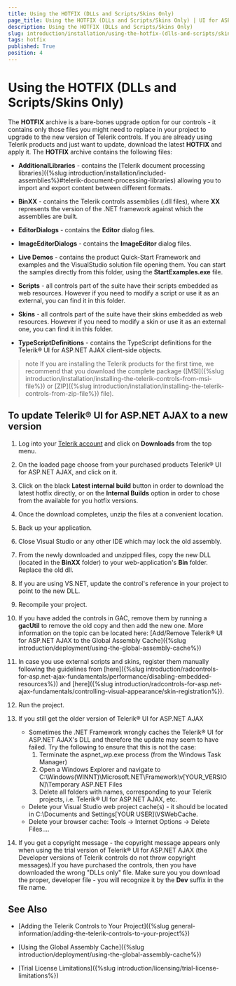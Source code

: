 ```yaml
---
title: Using the HOTFIX (DLLs and Scripts/Skins Only)
page_title: Using the HOTFIX (DLLs and Scripts/Skins Only) | UI for ASP.NET AJAX Documentation
description: Using the HOTFIX (DLLs and Scripts/Skins Only)
slug: introduction/installation/using-the-hotfix-(dlls-and-scripts/skins-only)
tags: hotfix
published: True
position: 4
---
```


# Using the HOTFIX (DLLs and Scripts/Skins Only)


The **HOTFIX** archive is a bare-bones upgrade option for our controls - it contains only those files you might need to replace in your project to upgrade to the new version of Telerik controls. If you are already using Telerik products and just want to update, download the latest **HOTFIX** and apply it. The **HOTFIX** archive contains the following files:

* **AdditionalLibraries** - contains the [Telerik document processing libraries]({%slug introduction/installation/included-assemblies%}#telerik-document-processing-libraries) allowing you to import and export content between different formats.	

* **BinXX** - contains the Telerik  controls assemblies (.dll files), where **XX** represents the version of the .NET framework against which the assemblies are built.

* **EditorDialogs** - contains the **Editor** dialog files.

* **ImageEditorDialogs** - contains the **ImageEditor** dialog files.

* **Live Demos** - contains the product Quick-Start Framework and examples and the VisualStudio solution file opening them. You can start the samples directly from this folder, using the **StartExamples.exe** file.

* **Scripts** - all controls part of the suite have their scripts embedded as web resources. However if you need to modify a script or use it as an external, you can find it in this folder.

* **Skins** - all controls part of the suite have their skins embedded as web resources. However if you need to modify a skin or use it as an external one, you can find it in this folder.

* **TypeScriptDefinitions** - contains the TypeScript definitions for the Telerik® UI for ASP.NET AJAX client-side objects.

>note If you are installing the Telerik products for the first time, we recommend that you download the complete package ([MSI]({%slug introduction/installation/installing-the-telerik-controls-from-msi-file%}) or [ZIP]({%slug introduction/installation/installing-the-telerik-controls-from-zip-file%}) file).
>


## To update Telerik® UI for ASP.NET AJAX to a new version

1. Log into your [Telerik account](http://www.telerik.com/account/default.aspx) and click on **Downloads** from the top menu.

1. On the loaded page choose from your purchased products Telerik® UI for ASP.NET AJAX, and click on it.

1. Click on the black **Latest internal build** button in order to download the latest hotfix directly, or on the **Internal Builds** option in order to chose from the available for you hotfix versions. 

1. Once the download completes, unzip the files at a convenient location.

1. Back up your application.

1. Close Visual Studio or any other IDE which may lock the old assembly.

1. From the newly downloaded and unzipped files, copy the new DLL (located in the **BinXX** folder) to your web-application's **Bin** folder. Replace the old dll.

1. If you are using VS.NET, update the control's reference in your project to point to the new DLL.

1. Recompile your project.

1. If you have added the controls in GAC, remove them by running a **gacUtil** to remove the old copy and then add the new one. More information on the topic can be located here: [Add/Remove Telerik® UI for ASP.NET AJAX to the Global Assembly Cache]({%slug introduction/deployment/using-the-global-assembly-cache%})

1. In case you use external scripts and skins, register them manually following the guidelines from [here]({%slug introduction/radcontrols-for-asp.net-ajax-fundamentals/performance/disabling-embedded-resources%}) and [here]({%slug introduction/radcontrols-for-asp.net-ajax-fundamentals/controlling-visual-appearance/skin-registration%}).

1. Run the project.

1. If you still get the older version of Telerik® UI for ASP.NET AJAX
	* Sometimes the .NET Framework wrongly caches the Telerik® UI for ASP.NET AJAX's DLL and therefore the update may seem to have failed. Try the following to ensure that this is not the case:
		1. Terminate the aspnet_wp.exe process (from the Windows Task Manager)
		1. Open a Windows Explorer and navigate to C:\Windows(WINNT)\Microsoft.NET\Framework\v[YOUR_VERSION]\Temporary ASP.NET Files
		1. Delete all folders with names, corresponding to your Telerik projects, i.e. Telerik® UI for ASP.NET AJAX, etc.
	* Delete your Visual Studio web project cache(s) - it should be located in C:\Documents and Settings\[YOUR USER]\VSWebCache.
	* Delete your browser cache: Tools -> Internet Options -> Delete Files....

1. If you get a copyright message - the copyright message appears only when using the trial version of Telerik® UI for ASP.NET AJAX (the Developer versions of Telerik controls do not throw copyright messages).If you have purchased the controls, then you have downloaded the wrong "DLLs only" file. Make sure you you download the proper, developer file - you will recognize it by the **Dev** suffix in the file name.

## See Also

 * [Adding the Telerik Controls to Your Project]({%slug general-information/adding-the-telerik-controls-to-your-project%})

 * [Using the Global Assembly Cache]({%slug introduction/deployment/using-the-global-assembly-cache%})

 * [Trial License Limitations]({%slug introduction/licensing/trial-license-limitations%})
